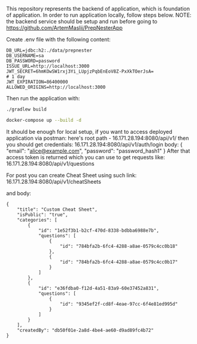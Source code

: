 This repository represents the backend of application, which is foundation of application. In order to run application locally, follow steps below. NOTE: the backend service should be setup and run before going to https://github.com/ArtemMaslii/PrepNesterApp



Create .env file with the following content:

```env
DB_URL=jdbc:h2:./data/prepnester
DB_USERNAME=sa
DB_PASSWORD=password
ISSUE_URL=http://localhost:3000
JWT_SECRET=6hmKOwSW1rxj3Yi_LUpjzPqbEnEoV8Z-PxXkTOerJsA=
# 1 day
JWT_EXPIRATION=86400000
ALLOWED_ORIGINS=http://localhost:3000 
```

Then run the application with:

```bash
./gradlew build

docker-compose up --build -d
```
It should be enough for local setup, if you want to access deployed application via postman: here's root path - 16.171.28.194:8080/api/v1/ then you should get credentials: 
16.171.28.194:8080/api/v1/auth/login
body: {
    "email": "alice@example.com",
    "password": "password_hash1"
}
After that access token is returned which you can use to get requests like:
16.171.28.194:8080/api/v1/questions

For post you can create Cheat Sheet using such link: 
16.171.28.194:8080/api/v1/cheatSheets

and body:

```
{
    "title": "Custom Cheat Sheet",
    "isPublic": "true",
    "categories": [
        {
            "id": "1e52f3b1-b2cf-470d-8338-bdbba6988e7b",
            "questions": [
                {
                    "id": "784bfa2b-6fc4-4288-a8ae-0579c4cc0b18"
                },
                {
                    "id": "784bfa2b-6fc4-4288-a8ae-0579c4cc0b17"
                }
            ]
        },
        {
            "id": "e36fdba0-f12d-4a51-83a9-60e37452a831",
            "questions": [
                {
                    "id": "9345ef2f-cd8f-4eae-97cc-6f4e81ed995d"
                }
            ]
        }
    ],
    "createdBy": "db50f01e-2a8d-4be4-ae60-d9ad89fc4b72"
}
```
